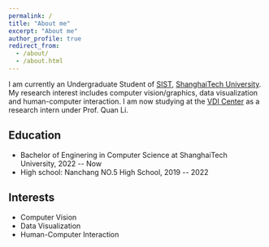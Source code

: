 ```yaml
---
permalink: /
title: "About me"
excerpt: "About me"
author_profile: true
redirect_from: 
  - /about/
  - /about.html
---
```


I am currently an Undergraduate Student of [SIST](https://sist.shanghaitech.edu.cn/), [ShanghaiTech University](https://www.shanghaitech.edu.cn/). My research interest includes computer vision/graphics, data visualization and human-computer interaction. I am now studying at the [VDI Center](https://vic.shanghaitech.edu.cn/) as a research intern under Prof. Quan Li.

## Education
- Bachelor of Enginering in Computer Science at ShanghaiTech University, 2022 -- Now
- High school: Nanchang NO.5 High School, 2019 -- 2022
  
## Interests
- Computer Vision
- Data Visualization
- Human-Computer Interaction
